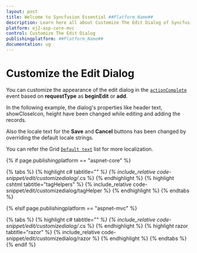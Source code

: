 ```yaml
---
layout: post
title: Welcome to Syncfusion Essential ##Platform_Name##
description: Learn here all about Customize The Edit Dialog of Syncfusion Essential ##Platform_Name## widgets based on HTML5 and jQuery.
platform: ej2-asp-core-mvc
control: Customize The Edit Dialog
publishingplatform: ##Platform_Name##
documentation: ug
---
```



# Customize the Edit Dialog

You can customize the appearance of the edit dialog in the [`actionComplete`](https://help.syncfusion.com/cr/aspnetcore-js2/Syncfusion.EJ2.Grids.Grid.html#Syncfusion_EJ2_Grids_Grid_ActionComplete) event based on **requestType** as **beginEdit** or **add**.

In the following example, the dialog's properties like header text, showCloseIcon, height have been changed while editing and adding the records.

Also the locale text for the **Save** and **Cancel** buttons has been changed by overriding the default locale strings.

You can refer the Grid [`Default text`](../global-local/) list for more localization.

{% if page.publishingplatform == "aspnet-core" %}

{% tabs %}
{% highlight c# tabtitle="*" %}
{% include_relative code-snippet/edit/customizedialog/*.cs %}
{% endhighlight %}
{% highlight cshtml tabtitle="tagHelpers" %}
{% include_relative code-snippet/edit/customizedialog/tagHelper %}
{% endhighlight %}
{% endtabs %}

{% elsif page.publishingplatform == "aspnet-mvc" %}

{% tabs %}
{% highlight c# tabtitle="*" %}
{% include_relative code-snippet/edit/customizedialog/*.cs %}
{% endhighlight %}
{% highlight razor tabtitle="razor" %}
{% include_relative code-snippet/edit/customizedialog/razor %}
{% endhighlight %}
{% endtabs %}
{% endif %}


